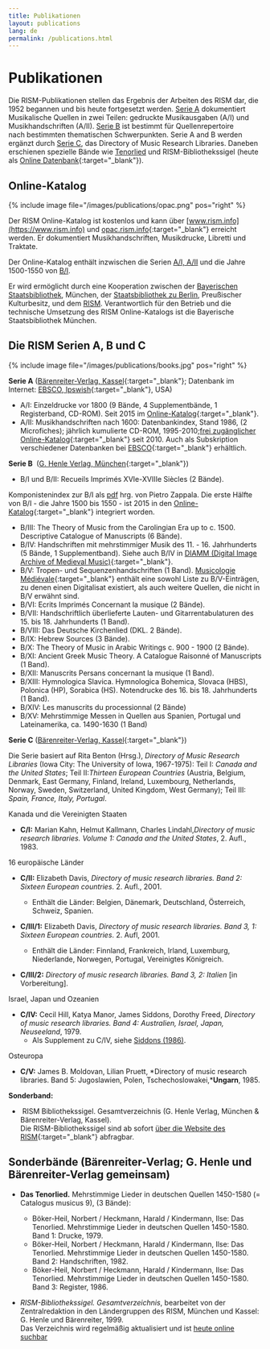 ```yaml
---
title: Publikationen
layout: publications
lang: de
permalink: /publications.html
---
```


# Publikationen

Die RISM-Publikationen stellen das Ergebnis der Arbeiten des RISM dar, die 1952 begannen und bis heute fortgesetzt werden. [Serie A](#die-rism-serien-a-b-und-c) dokumentiert Musikalische Quellen in zwei Teilen: gedruckte Musikausgaben (A/I) und Musikhandschriften (A/II). [Serie B](#die-rism-serien-a-b-und-c) ist bestimmt für Quellenrepertoire nach bestimmten thematischen Schwerpunkten. Serie A and B werden ergänzt durch [Serie C](#die-rism-serien-a-b-und-c), das Directory of Music Research Libraries. Daneben erschienen spezielle Bände wie [Tenorlied](#die-rism-serien-a-b-und-c) und RISM-Bibliothekssigel (heute als [Online Datenbank](/community/sigla.html){:target="_blank"}).

## Online-Katalog

{% include image file="/images/publications/opac.png" pos="right" %}

Der RISM Online-Katalog ist kostenlos und kann über [www.rism.info](https://www.rism.info) und [opac.rism.info](https://opac.rism.info/metaopac/start.do?View=rism){:target="_blank"} erreicht werden. Er dokumentiert Musikhandschriften, Musikdrucke, Libretti und Traktate.

Der Online-Katalog enthält inzwischen die Serien [A/I, A/II](#die-rism-serien-a-b-und-c) und die Jahre 1500-1550 von [B/I](#die-rism-serien-a-b-und-c).

Er wird ermöglicht durch eine Kooperation zwischen der [Bayerischen Staatsbibliothek](http://www.bsb-muenchen.de/ "www.bsb-muenchen.de/"), München, der [Staatsbibliothek zu Berlin](http://staatsbibliothek-berlin.de/ "http://staatsbibliothek-berlin.de/"), Preußischer Kulturbesitz, und dem [RISM](https://www.rism.info/ "https://www.rism.info/"). Verantwortlich für den Betrieb und die technische Umsetzung des RISM Online-Katalogs ist die Bayerische Staatsbibliothek München.

## Die RISM Serien A, B und C

{% include image file="/images/publications/books.jpg" pos="right" %}

**Serie A** ([Bärenreiter-Verlag, Kassel](http://www.baerenreiter.com/){:target="_blank"}; Datenbank im Internet: [EBSCO, Ipswish](http://www.ebscohost.com/){:target="_blank"}, USA)

* A/I: Einzeldrucke vor 1800 (9 Bände, 4 Supplementbände, 1 Registerband, CD-ROM). Seit 2015 im [Online-Katalog](http://opac.rism.info/){:target="_blank"}.
* A/II: Musikhandschriften nach 1600: Datenbankindex, Stand 1986, (2 Microfiches); jährlich kumulierte CD-ROM, 1995-2010;[frei zugänglicher Online-Katalog](http://opac.rism.info/){:target="_blank"} seit 2010. Auch als Subskription verschiedener Datenbanken bei [EBSCO](http://www.ebscohost.com/){:target="_blank"} erhältlich.

**Serie B**  ([G. Henle Verlag, München](http://www.henle.de/){:target="_blank"})

* B/I und B/II: Recueils Imprimés XVIe-XVIIIe Siècles (2 Bände).

Komponistenindex zur B/I als [pdf]( /publications/RecueilsKomponistenindex.pdf) hrg. von Pietro Zappala. Die erste Hälfte von B/I - die Jahre 1500 bis 1550 - ist 2015 in den [Online-Katalog](http://opac.rism.info/){:target="_blank"} integriert worden.
* B/III: The Theory of Music from the Carolingian Era up to c. 1500. Descriptive Catalogue of Manuscripts (6 Bände).
* B/IV: Handschriften mit mehrstimmiger Musik des 11. - 16. Jahrhunderts (5 Bände, 1 Supplementband). Siehe auch B/IV in [DIAMM (Digital Image Archive of Medieval Music)](http://www.diamm.ac.uk/){:target="_blank"}.
* B/V: Tropen- und Sequenzenhandschriften (1 Band). [Musicologie Médiévale](http://gregorian-chant.ning.com/group/lesmanuscritsduweb/page/rism-b-v){:target="_blank"} enthält eine sowohl Liste zu B/V-Einträgen, zu denen einen Digitalisat existiert, als auch weitere Quellen, die nicht in B/V erwähnt sind.
* B/VI: Ecrits Imprimés Concernant la musique (2 Bände).
* B/VII: Handschriftlich überlieferte Lauten- und Gitarrentabulaturen des 15. bis 18. Jahrhunderts (1 Band).
* B/VIII: Das Deutsche Kirchenlied (DKL. 2 Bände).
* B/IX: Hebrew Sources (3 Bände).
* B/X: The Theory of Music in Arabic Writings c. 900 - 1900 (2 Bände).
* B/XI: Ancient Greek Music Theory. A Catalogue Raisonné of Manuscripts (1 Band).
* B/XII: Manuscrits Persans concernant la musique (1 Band).
* B/XIII: Hymnologica Slavica. Hymnologica Bohemica, Slovaca (HBS), Polonica (HP), Sorabica (HS). Notendrucke des 16. bis 18. Jahrhunderts (1 Band).
* B/XIV: Les manuscrits du processionnal (2 Bände)
* B/XV: Mehrstimmige Messen in Quellen aus Spanien, Portugal und Lateinamerika, ca. 1490-1630 (1 Band)

**Serie C** ([Bärenreiter-Verlag, Kassel](http://www.baerenreiter.com/){:target="_blank"})

Die Serie basiert auf Rita Benton (Hrsg.), *Directory of Music Research Libraries* (Iowa City: The University of Iowa, 1967-1975): Teil I: *Canada and the United States*; Teil II:*Thirteen European Countries* (Austria, Belgium, Denmark, East Germany, Finland, Ireland, Luxembourg, Netherlands, Norway, Sweden, Switzerland, United Kingdom, West Germany); Teil III: *Spain, France, Italy, Portugal*.

Kanada und die Vereinigten Staaten

* **C/I:** Marian Kahn, Helmut Kallmann, Charles Lindahl,*Directory of music research libraries. Volume 1: Canada and the United States*, 2. Aufl., 1983.

16 europäische Länder

* **C/II:** Elizabeth Davis, *Directory of music research libraries. Band 2: Sixteen European countries*. 2. Aufl., 2001.
  - Enthält die Länder: Belgien, Dänemark, Deutschland, Österreich, Schweiz, Spanien.

* **C/III/1:** Elizabeth Davis, *Directory of music research libraries. Band 3, 1: Sixteen European countries*. 2. Aufl, 2001.
  - Enthält die Länder: Finnland, Frankreich, Irland, Luxemburg, Niederlande, Norwegen, Portugal, Vereinigtes Königreich.

* **C/III/2:** *Directory of music research libraries. Band 3, 2: Italien* [in Vorbereitung].

Israel, Japan und Ozeanien

* **C/IV:** Cecil Hill, Katya Manor, James Siddons, Dorothy Freed, *Directory of music research libraries. Band 4: Australien, Israel, Japan, Neuseeland*, 1979.
  - Als Supplement zu C/IV, siehe [Siddons (1986)](/publications/bibliography.html#c2159).

Osteuropa

* **C/V:** James B. Moldovan, Lilian Pruett, *Directory of music research libraries. Band 5: Jugoslawien, Polen, Tschechoslowakei,***Ungarn**, 1985.

**Sonderband:**

*  RISM Bibliothekssigel. Gesamtverzeichnis (G. Henle Verlag, München & Bärenreiter-Verlag, Kassel).  
Die RISM-Bibliothekssigel sind ab sofort [über die Website des RISM](/community/sigla.html){:target="_blank"} abfragbar.

## Sonderbände (Bärenreiter-Verlag; G. Henle und Bärenreiter-Verlag gemeinsam)

* **Das Tenorlied.** Mehrstimmige Lieder in deutschen Quellen 1450-1580 (= Catalogus musicus 9), (3 Bände):
  - Böker-Heil, Norbert / Heckmann, Harald / Kindermann, Ilse: Das Tenorlied. Mehrstimmige Lieder in deutschen Quellen 1450-1580. Band 1: Drucke, 1979.
  - Böker-Heil, Norbert / Heckmann, Harald / Kindermann, Ilse: Das Tenorlied. Mehrstimmige Lieder in deutschen Quellen 1450-1580. Band 2: Handschriften, 1982.
  - Böker-Heil, Norbert / Heckmann, Harald / Kindermann, Ilse: Das Tenorlied. Mehrstimmige Lieder in deutschen Quellen 1450-1580. Band 3: Register, 1986.

* *RISM-Bibliothekssigel. Gesamtverzeichnis*, bearbeitet von der Zentralredaktion in den Ländergruppen des RISM, München und Kassel: G. Henle und Bärenreiter, 1999.  
Das Verzeichnis wird regelmäßig aktualisiert und ist [heute online suchbar](/community/sigla.html)
